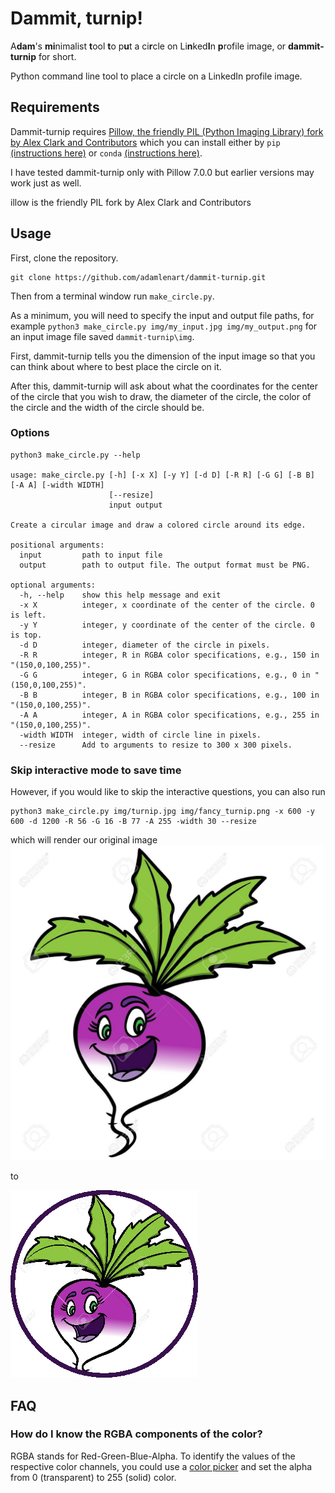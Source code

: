 # Dammit, turnip!

A**dam**'s **mi**nimalist **t**ool **t**o p**u**t a ci**r**cle on Li**n**ked**I**n **p**rofile image, or **dammit-turnip** for short.

Python command line tool to place a circle on a LinkedIn profile image.

## Requirements
Dammit-turnip requires [Pillow, the friendly PIL (Python Imaging Library) fork by Alex Clark and Contributors](https://pillow.readthedocs.io) which you can install either by `pip` [(instructions here)](https://pillow.readthedocs.io/en/stable/installation.html#basic-installation) or `conda` [(instructions here)](https://anaconda.org/anaconda/pillow).

I have tested dammit-turnip only with Pillow 7.0.0 but earlier versions may work just as well. 

illow is the friendly PIL fork by Alex Clark and Contributors

## Usage

First, clone the repository.
```
git clone https://github.com/adamlenart/dammit-turnip.git
```

Then from a terminal window run `make_circle.py`.

As a minimum, you will need to specify the input and output file paths, for example
`python3 make_circle.py img/my_input.jpg img/my_output.png` for an input image file saved `dammit-turnip\img`.

First, dammit-turnip tells you the dimension of the input image so that you can think about where to best place the circle on it.

After this, dammit-turnip will ask about what the coordinates for the center of the circle that you wish to draw, the diameter of the circle, the color of the circle and the width of the circle should be.

### Options
```
python3 make_circle.py --help

usage: make_circle.py [-h] [-x X] [-y Y] [-d D] [-R R] [-G G] [-B B] [-A A] [-width WIDTH]
                      [--resize]
                      input output

Create a circular image and draw a colored circle around its edge.

positional arguments:
  input         path to input file
  output        path to output file. The output format must be PNG.

optional arguments:
  -h, --help    show this help message and exit
  -x X          integer, x coordinate of the center of the circle. 0 is left.
  -y Y          integer, y coordinate of the center of the circle. 0 is top.
  -d D          integer, diameter of the circle in pixels.
  -R R          integer, R in RGBA color specifications, e.g., 150 in "(150,0,100,255)".
  -G G          integer, G in RGBA color specifications, e.g., 0 in "(150,0,100,255)".
  -B B          integer, B in RGBA color specifications, e.g., 100 in "(150,0,100,255)".
  -A A          integer, A in RGBA color specifications, e.g., 255 in "(150,0,100,255)".
  -width WIDTH  integer, width of circle line in pixels.
  --resize      Add to arguments to resize to 300 x 300 pixels.
```

### Skip interactive mode to save time

However, if you would like to skip the interactive questions, you can also run
```
python3 make_circle.py img/turnip.jpg img/fancy_turnip.png -x 600 -y 600 -d 1200 -R 56 -G 16 -B 77 -A 255 -width 30 --resize
```
which will render our original image ![old-turnip](img/turnip.jpg)

to

![new-turnip](img/fancy_turnip.png) 

## FAQ

### How do I know the RGBA components of the color?
RGBA stands for Red-Green-Blue-Alpha. To identify the values of the respective color channels, you could use a [color picker](https://imagecolorpicker.com/) and set the alpha from 0 (transparent) to 255 (solid) color.



